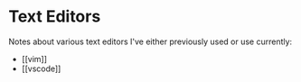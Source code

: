 # Text Editors

Notes about various text editors I've either previously used or use currently:

- [[vim]]
- [[vscode]]